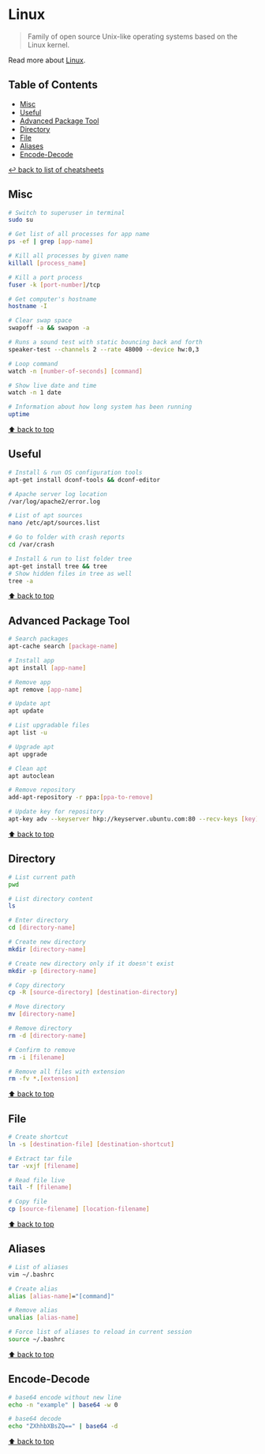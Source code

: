 # Linux
> Family of open source Unix-like operating systems based on the Linux kernel.

Read more about [Linux](https://www.linux.org/).

## Table of Contents

* [Misc](#misc)
* [Useful](#useful)
* [Advanced Package Tool](#advanced-package-tool)
* [Directory](#directory)
* [File](#file)
* [Aliases](#aliases)
* [Encode-Decode](#encode-decode)

[↩ back to list of cheatsheets](README.md#list-of-cheatsheets)

## Misc

```bash
# Switch to superuser in terminal
sudo su

# Get list of all processes for app name
ps -ef | grep [app-name]

# Kill all processes by given name
killall [process_name]

# Kill a port process
fuser -k [port-number]/tcp

# Get computer's hostname
hostname -I

# Clear swap space
swapoff -a && swapon -a

# Runs a sound test with static bouncing back and forth
speaker-test --channels 2 --rate 48000 --device hw:0,3

# Loop command
watch -n [number-of-seconds] [command]

# Show live date and time
watch -n 1 date

# Information about how long system has been running
uptime
```

[⬆ back to top](#table-of-contents)

## Useful

```bash
# Install & run OS configuration tools
apt-get install dconf-tools && dconf-editor

# Apache server log location
/var/log/apache2/error.log

# List of apt sources
nano /etc/apt/sources.list

# Go to folder with crash reports
cd /var/crash

# Install & run to list folder tree
apt-get install tree && tree
# Show hidden files in tree as well
tree -a
```

[⬆ back to top](#table-of-contents)

## Advanced Package Tool

```bash
# Search packages
apt-cache search [package-name]

# Install app
apt install [app-name]

# Remove app
apt remove [app-name]

# Update apt
apt update

# List upgradable files
apt list -u

# Upgrade apt
apt upgrade

# Clean apt
apt autoclean

# Remove repository
add-apt-repository -r ppa:[ppa-to-remove]

# Update key for repository
apt-key adv --keyserver hkp://keyserver.ubuntu.com:80 --recv-keys [key]
```

[⬆ back to top](#table-of-contents)

## Directory

```bash
# List current path
pwd

# List directory content
ls

# Enter directory
cd [directory-name]

# Create new directory
mkdir [directory-name]

# Create new directory only if it doesn't exist
mkdir -p [directory-name]

# Copy directory
cp -R [source-directory] [destination-directory]

# Move directory
mv [directory-name]

# Remove directory
rm -d [directory-name]

# Confirm to remove
rm -i [filename]

# Remove all files with extension
rm -fv *.[extension]
```

[⬆ back to top](#table-of-contents)

## File

```bash
# Create shortcut
ln -s [destination-file] [destination-shortcut]

# Extract tar file
tar -vxjf [filename]

# Read file live
tail -f [filename]

# Copy file
cp [source-filename] [location-filename]
```

[⬆ back to top](#table-of-contents)

## Aliases

```bash
# List of aliases
vim ~/.bashrc

# Create alias
alias [alias-name]="[command]"

# Remove alias
unalias [alias-name]

# Force list of aliases to reload in current session
source ~/.bashrc
```

[⬆ back to top](#table-of-contents)

## Encode-Decode

```bash
# base64 encode without new line
echo -n "example" | base64 -w 0

# base64 decode
echo "ZXhhbXBsZQ==" | base64 -d
```

[⬆ back to top](#table-of-contents)
